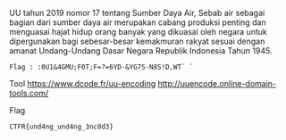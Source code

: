 UU tahun 2019 nomor 17 tentang Sumber Daya Air, Sebab air sebagai bagian dari sumber daya air merupakan cabang produksi penting dan menguasai hajat hidup orang banyak yang dikuasai oleh negara untuk dipergunakan bagi sebesar-besar kemakmuran rakyat sesuai dengan amanat Undang-Undang Dasar Negara Republik Indonesia Tahun 1945.

```
Flag : :0U1&4GMU;F0T;F=?=6YD-&YG7S-N8S!D,WT` `
```

Tool
https://www.dcode.fr/uu-encoding
http://uuencode.online-domain-tools.com/


Flag 

```
CTFR{und4ng_und4ng_3nc0d3}
```